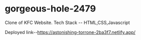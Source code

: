# gorgeous-hole-2479


Clone of KFC Website.
Tech Stack -- HTML,CSS,Javascript

Deployed link--https://astonishing-torrone-2ba3f7.netlify.app/
